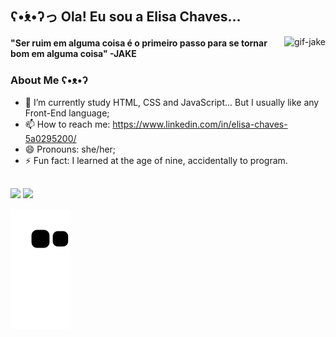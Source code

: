 ## ʕ•́ᴥ•̀ʔっ Ola! Eu sou a Elisa Chaves...

<img align="right" alt="gif-jake" src="https://i.pinimg.com/originals/26/24/77/2624779c7876079a4d3972954c9a9f4e.gif">

<h4>"Ser ruim em alguma coisa é o primeiro passo para se tornar bom em alguma coisa" -JAKE<h4>

 
<!--
**ElisaAChaves/ElisaAChaves** is a ✨ _special_ ✨ repository because its `README.md` (this file) appears on your GitHub profile.

Here are some ideas to get you started:
-->

### About Me ʕ•ᴥ•ʔ 
 
- 🌱 I’m currently study HTML, CSS and JavaScript... But I usually like any Front-End language;
- 📫 How to reach me: https://www.linkedin.com/in/elisa-chaves-5a0295200/
- 😄 Pronouns: she/her;
- ⚡ Fun fact: I learned at the age of nine, accidentally to program.

##

<div>
 <img height="150em" src="https://github-readme-stats.vercel.app/api?username=ElisaAChaves&show_icons=true&theme=Noctis&include_all_commits=true&count_private=true"/>
 <img height="150em" src="https://github-readme-stats.vercel.app/api/top-langs/?username=ElisaAChaves&layout=compact&langs_count=7&theme=Noctis"/>
</div>


![Snake animation](https://github.com/ElisaAChaves/ElisaAChaves/blob/output/github-contribution-grid-snake.svg)


